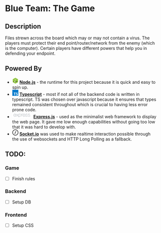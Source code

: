 # Blue Team: The Game

## Description

Files strewn across the board which may or may not contain a virus. The players must protect their end point/router/network from the enemy (which is the computer). Certain players have different powers that help you in defending your endpoint.

## Powered By

- <img src="dev/img/node.png" width="20" height="20"> [**Node.js**](https://github.com/nodejs/node) - the runtime for this project because it is quick and easy to spin up.
- <img src="dev/img/typeScript.svg" width="20" height="20"> [**Typescript**](https://github.com/microsoft/TypeScript) - most if not all of the backend code is written in typescript. TS was chosen over javascript because it ensures that types remained consistent throughout which is crucial to having less error prone code.
- <img src="dev/img/express.png" height="20"> [**Express.js**](https://github.com/expressjs/express) - used as the minimalist web framework to display the web page. It gave me low enough capabilities without going too low that it was hard to develop with.
- <img src="dev/img/socketIO.svg" height="20"> [**Socket.io**](https://github.com/socketio/socket.io) was used to make realtime interaction possible through the use of websockets and HTTP Long Polling as a fallback.

## TODO:

### Game

- [ ] Finish rules

### Backend

- [ ] Setup DB

### Frontend

- [ ] Setup CSS
